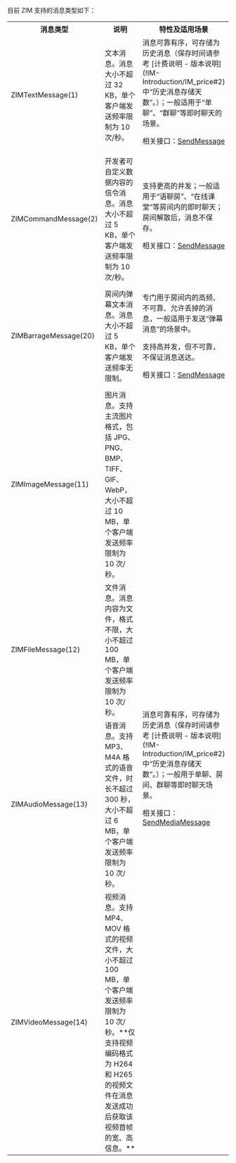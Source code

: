 目前 ZIM 支持的消息类型如下：

<table>
  <colgroup>
    <col width="23%">
    <col width="45%">
    <col width="32%">
  </colgroup>
<tbody><tr data-row-level="1">
<th>消息类型</th>
<th>说明</th>
<th>特性及适用场景</th>
</tr>
<tr data-row-level="2">
<td>ZIMTextMessage(1)</td>
<td>文本消息。消息大小不超过 32 KB，单个客户端发送频率限制为 10 次/秒。</td>
<td>消息可靠有序，可存储为历史消息（保存时间请参考 [计费说明 - 版本说明](!IM-Introduction/IM_price#2) 中“历史消息存储天数”。）；一般适用于“单聊”、“群聊”等即时聊天的场景。

相关接口：[SendMessage](@SendMessage)
</td>
</tr>
<tr data-row-level="3">
<td>ZIMCommandMessage(2)</td>
<td>开发者可自定义数据内容的信令消息。消息大小不超过 5 KB，单个客户端发送频率限制为 10 次/秒。</td>
<td>支持更高的并发；一般适用于“语聊房”、“在线课堂”等房间内的即时聊天；房间解散后，消息不保存。

相关接口：[SendMessage](@SendMessage)
</td>
</tr>
<tr data-row-level="4">
<td>ZIMBarrageMessage(20)</td>
<td>房间内弹幕文本消息。消息大小不超过 5 KB，单个客户端发送频率无限制。</td>
<td><p>专门用于房间内的高频、不可靠、允许丢掉的消息，一般适用于发送“弹幕消息”的场景中。</p><p>支持高并发，但不可靠，不保证消息送达。</p>

相关接口：[SendMessage](@SendMessage)
</td>
</tr>
<tr data-row-level="5">
<td>ZIMImageMessage(11)</td>
<td>图片消息。支持主流图片格式，包括 JPG、PNG、BMP、TIFF、GIF、WebP，大小不超过 10 MB，单个客户端发送频率限制为 10 次/秒。</td>
<td rowspan="4">消息可靠有序，可存储为历史消息（保存时间请参考 [计费说明 - 版本说明](!IM-Introduction/IM_price#2) 中“历史消息存储天数”。）；一般用于单聊、房间、群聊等即时聊天场景。

相关接口：
[SendMediaMessage](@SendMediaMessage)
</td>
</tr>
<tr data-row-level="6">
<td>ZIMFileMessage(12)</td>
<td>文件消息。消息内容为文件，格式不限，大小不超过 100 MB，单个客户端发送频率限制为 10 次/秒。</td>
</tr>
<tr data-row-level="7">
<td>ZIMAudioMessage(13)</td>
<td>语音消息。支持 MP3、M4A 格式的语音文件，时长不超过 300 秒，大小不超过 6 MB，单个客户端发送频率限制为 10 次/秒。</td>
</tr>
<tr data-row-level="8">
<td>ZIMVideoMessage(14)</td>
<td>视频消息。支持 MP4、MOV 格式的视频文件，大小不超过 100 MB，单个客户端发送频率限制为 10 次/秒。**仅支持视频编码格式为 H264 和 H265 的视频文件在消息发送成功后获取该视频首帧的宽、高信息。**</td>
</tr>
</tbody></table>









